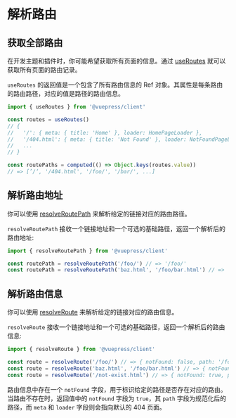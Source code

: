 # 解析路由

## 获取全部路由

在开发主题和插件时，你可能希望获取所有页面的信息。通过 [useRoutes](../../reference/client-api.md#useroutes) 就可以获取所有页面的路由记录。

`useRoutes` 的返回值是一个包含了所有路由信息的 Ref 对象。其属性是每条路由的路由路径，对应的值是路径的路由信息。

```ts
import { useRoutes } from '@vuepress/client'

const routes = useRoutes()
// {
//   '/': { meta: { title: 'Home' }, loader: HomePageLoader },
//   '/404.html': { meta: { title: 'Not Found' }, loader: NotFoundPageLoader },
//   ...
// }

const routePaths = computed(() => Object.keys(routes.value))
// => [’/‘, '/404.html', '/foo/', '/bar/', ...]
```

## 解析路由地址

你可以使用 [resolveRoutePath](../../reference/client-api.md#resolveroutepath) 来解析给定的链接对应的路由路径。

`resolveRoutePath` 接收一个链接地址和一个可选的基础路径，返回一个解析后的路由地址:

```ts
import { resolveRoutePath } from '@vuepress/client'

const routePath = resolveRoutePath('/foo/') // => '/foo/'
const routePath = resolveRoutePath('baz.html', '/foo/bar.html') // => '/foo/baz.html'
```

## 解析路由信息

你可以使用 [resolveRoute](../../reference/client-api.md#resolveroute) 来解析给定的链接对应的路由信息。

`resolveRoute` 接收一个链接地址和一个可选的基础路径，返回一个解析后的路由信息:

```ts
import { resolveRoute } from '@vuepress/client'

const route = resolveRoute('/foo/') // => { notFound: false, path: '/foo/', meta: { title: 'Foo' }, loader: FooPageLoader }
const route = resolveRoute('baz.html', '/foo/bar.html') // => { notFound: false, path: '/foo/baz.html', meta: { title: 'Baz' }, loader: BazPageLoader }
const route = resolveRoute('/not-exist.html') // => { notFound: true, path: '/not-exist.html', meta: { title: 'Not Found' }, loader: NotFoundPageLoader }
```

路由信息中存在一个 `notFound` 字段，用于标识给定的路径是否存在对应的路由。当路由不存在时，返回值中的 `notFound` 字段为 `true`，其 `path` 字段为规范化后的路径，而 `meta` 和 `loader` 字段则会指向默认的 404 页面。
